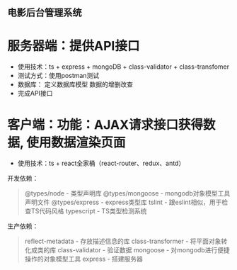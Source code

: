 ## 电影后台管理系统

# 服务器端：提供API接口
- 使用技术：ts + express + mongoDB + class-validator + class-transfomer
- 测试方式：使用postman测试
- 数据库：
    定义数据库模型
    数据的增删改查
- 完成API接口


# 客户端：功能：AJAX请求接口获得数据, 使用数据渲染页面
- 使用技术：ts + react全家桶（react-router、redux、antd）


开发依赖：
> @types/node - 类型声明库
> @types/mongoose - mongodb对象模型工具声明文件
> @types/express - express类型库
> tslint - 跟eslint相似，用于检查TS代码风格
> typescript - TS类型检测系统

生产依赖：
> reflect-metadata - 存放描述信息的库
> class-transformer - 将平面对象转化成类的库
> class-validator - 验证数据
> mongoose - 对mongodb进行便捷操作的对象模型工具
> express - 搭建服务器
